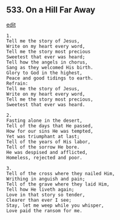 
## 533.  On a Hill Far Away
[edit](https://docs.google.com/document/d/1qeSXlmFlflCRgSKOBYsNswKEp1gak9jo/edit?mode=html)




    1.
    Tell me the story of Jesus, 
    Write on my heart every word, 
    Tell me the story most precious 
    Sweetest that ever was heard; 
    Tell how the angels in chorus, 
    Sang as they welcomed His birth. 
    Glory to God in the highest, 
    Peace and good tidings to earth. 
    Refrain:
    Tell me the story of Jesus, 
    Write on my heart every word, 
    Tell me the story most precious, 
    Sweetest that ever was heard. 

    2.
    Fasting alone in the desert, 
    Tell of the days that He passed, 
    How for our sins He was tempted, 
    Yet was triumphant at last; 
    Tell of the years of His labor, 
    Tell of the sorrow He bore. 
    He was despised and afflicted, 
    Homeless, rejected and poor. 

    3.
    Tell of the cross where they nailed Him, 
    Writhing in anguish and pain; 
    Tell of the grave where they laid Him, 
    Tell how He liveth again; 
    Love in that story so tender, 
    Clearer than ever I see; 
    Stay, let me weep while you whisper, 
    Love paid the ransom for me.
